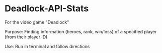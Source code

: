 # Deadlock-API-Stats
For the video game "Deadlock"

Purpose:
Finding information (heroes, rank, win/loss) of a specified player (from their player ID)

Use:
Run in terminal and follow directions